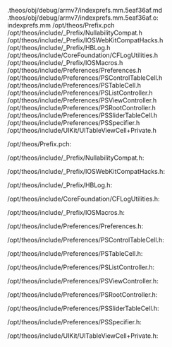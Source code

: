 .theos/obj/debug/armv7/indexprefs.mm.5eaf36af.md .theos/obj/debug/armv7/indexprefs.mm.5eaf36af.o: \
  indexprefs.mm /opt/theos/Prefix.pch \
  /opt/theos/include/_Prefix/NullabilityCompat.h \
  /opt/theos/include/_Prefix/IOSWebKitCompatHacks.h \
  /opt/theos/include/_Prefix/HBLog.h \
  /opt/theos/include/CoreFoundation/CFLogUtilities.h \
  /opt/theos/include/_Prefix/IOSMacros.h \
  /opt/theos/include/Preferences/Preferences.h \
  /opt/theos/include/Preferences/PSControlTableCell.h \
  /opt/theos/include/Preferences/PSTableCell.h \
  /opt/theos/include/Preferences/PSListController.h \
  /opt/theos/include/Preferences/PSViewController.h \
  /opt/theos/include/Preferences/PSRootController.h \
  /opt/theos/include/Preferences/PSSliderTableCell.h \
  /opt/theos/include/Preferences/PSSpecifier.h \
  /opt/theos/include/UIKit/UITableViewCell+Private.h

/opt/theos/Prefix.pch:

/opt/theos/include/_Prefix/NullabilityCompat.h:

/opt/theos/include/_Prefix/IOSWebKitCompatHacks.h:

/opt/theos/include/_Prefix/HBLog.h:

/opt/theos/include/CoreFoundation/CFLogUtilities.h:

/opt/theos/include/_Prefix/IOSMacros.h:

/opt/theos/include/Preferences/Preferences.h:

/opt/theos/include/Preferences/PSControlTableCell.h:

/opt/theos/include/Preferences/PSTableCell.h:

/opt/theos/include/Preferences/PSListController.h:

/opt/theos/include/Preferences/PSViewController.h:

/opt/theos/include/Preferences/PSRootController.h:

/opt/theos/include/Preferences/PSSliderTableCell.h:

/opt/theos/include/Preferences/PSSpecifier.h:

/opt/theos/include/UIKit/UITableViewCell+Private.h:
